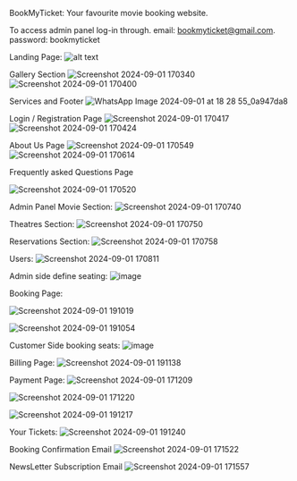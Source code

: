 BookMyTicket: Your favourite movie booking website.

To access admin panel log-in through.
email: bookmyticket@gmail.com.
password: bookmyticket

Landing Page:
                            ![alt text](https://github.com/user-attachments/assets/8c2d334d-7830-4c91-8360-1ebd3950cc33)
                                            


  





  Gallery Section
  ![Screenshot 2024-09-01 170340](https://github.com/user-attachments/assets/9a38e9bd-fc4a-4a44-8f99-f35b8e6bb927)
  ![Screenshot 2024-09-01 170400](https://github.com/user-attachments/assets/ef505ccb-f371-412e-b36b-757de384e573)





Services and Footer
![WhatsApp Image 2024-09-01 at 18 28 55_0a947da8](https://github.com/user-attachments/assets/561738cd-195e-4e93-8b66-b5ecb1ee97f3)


  Login / Registration Page
    ![Screenshot 2024-09-01 170417](https://github.com/user-attachments/assets/1717d395-a671-4c62-83a5-e9353ffc88b2)
  ![Screenshot 2024-09-01 170424](https://github.com/user-attachments/assets/73e78266-7230-4454-9f2e-f651aeb6eda0)
  






  About Us Page 
    ![Screenshot 2024-09-01 170549](https://github.com/user-attachments/assets/34e9203f-2eba-4291-ba9f-7bbd58554451)
  ![Screenshot 2024-09-01 170614](https://github.com/user-attachments/assets/02a72eff-676f-4c86-b418-6f798e7274c8)

  




  Frequently asked Questions Page


  ![Screenshot 2024-09-01 170520](https://github.com/user-attachments/assets/672ca5d6-8610-4e97-aedb-79c202aa1c5d)





  Admin Panel
  Movie Section:
  ![Screenshot 2024-09-01 170740](https://github.com/user-attachments/assets/9e7d3ad4-c52a-474b-997c-34c0c42cfbfb)




  Theatres Section:
![Screenshot 2024-09-01 170750](https://github.com/user-attachments/assets/1eb3a9b1-1c1b-4270-93fb-68de187de95a)


  Reservations Section:
![Screenshot 2024-09-01 170758](https://github.com/user-attachments/assets/810d433b-3284-45c3-a4af-c5d74409688e)


  Users:
![Screenshot 2024-09-01 170811](https://github.com/user-attachments/assets/9ec92299-81ba-4f8d-bc32-41e05ec60f53)

Admin side define seating:
![image](https://github.com/user-attachments/assets/6f1f9efb-db79-4e9f-8f33-8794eddbaf58)


  Booking Page:

![Screenshot 2024-09-01 191019](https://github.com/user-attachments/assets/303672c0-febf-4ede-a418-8db6a49a4679)

![Screenshot 2024-09-01 191054](https://github.com/user-attachments/assets/a01fab3d-c8e3-4fd8-8d74-a7fa98c6b16e)

  
Customer Side booking seats:
![image](https://github.com/user-attachments/assets/f24b0825-28b4-4f39-bbc0-8a5e5f281562)



Billing Page:
![Screenshot 2024-09-01 191138](https://github.com/user-attachments/assets/7ba30842-cf1d-4565-864e-9341050b5c5f)





Payment Page:
![Screenshot 2024-09-01 171209](https://github.com/user-attachments/assets/e2de43a4-a00d-4c49-bc3f-b8c21d23432c)

![Screenshot 2024-09-01 171220](https://github.com/user-attachments/assets/44d13c6c-0902-4120-a7c8-0e8b0b410752)

![Screenshot 2024-09-01 191217](https://github.com/user-attachments/assets/3253b69e-e497-4722-bf45-7909f1d7b141)


Your Tickets:
![Screenshot 2024-09-01 191240](https://github.com/user-attachments/assets/d9c48027-7f36-437c-805b-60b6d669d4ac)

Booking Confirmation Email
![Screenshot 2024-09-01 171522](https://github.com/user-attachments/assets/6b801578-7334-4113-a508-77398015008b)

NewsLetter Subscription Email
![Screenshot 2024-09-01 171557](https://github.com/user-attachments/assets/1afea266-1896-4b59-b248-8164464e7531)
